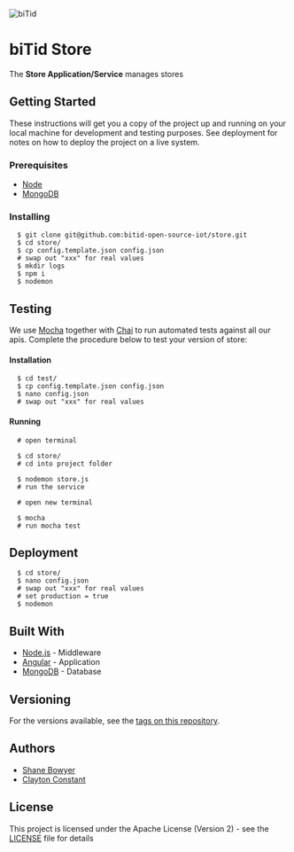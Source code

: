 ![biTid](https://www.bitid.co.za/assets/icons/icon-72x72.png "biTid")

# biTid Store

The **Store Application/Service** manages stores

## Getting Started

These instructions will get you a copy of the project up and running on your local machine for development and testing purposes. See deployment for notes on how to deploy the project on a live system.

### Prerequisites

* [Node](https://nodejs.org)
* [MongoDB](https://www.mongodb.com/download-center/community)

### Installing

```
  $ git clone git@github.com:bitid-open-source-iot/store.git
  $ cd store/
  $ cp config.template.json config.json
  # swap out "xxx" for real values
  $ mkdir logs
  $ npm i
  $ nodemon
```

## Testing

We use [Mocha](https://mochajs.org) together with [Chai](https://www.chaijs.com) to run automated tests against all our apis. Complete the procedure below to test your version of store:

#### Installation
```
  $ cd test/
  $ cp config.template.json config.json
  $ nano config.json
  # swap out "xxx" for real values
```

#### Running
```
  # open terminal
  
  $ cd store/
  # cd into project folder
  
  $ nodemon store.js
  # run the service
  
  # open new terminal
  
  $ mocha
  # run mocha test
```

## Deployment

```
  $ cd store/
  $ nano config.json
  # swap out "xxx" for real values
  # set production = true
  $ nodemon
```

## Built With

* [Node.js](https://nodejs.org) - Middleware
* [Angular](https://angular.io) - Application
* [MongoDB](https://www.mongodb.com) - Database


## Versioning

For the versions available, see the [tags on this repository](https://github.com/bitid-open-source-iot/store/tags). 

## Authors

* [Shane Bowyer](https://github.com/shanebowyer)
* [Clayton Constant](https://github.com/claytoncc)

## License

This project is licensed under the Apache License (Version 2) - see the [LICENSE](LICENSE) file for details
